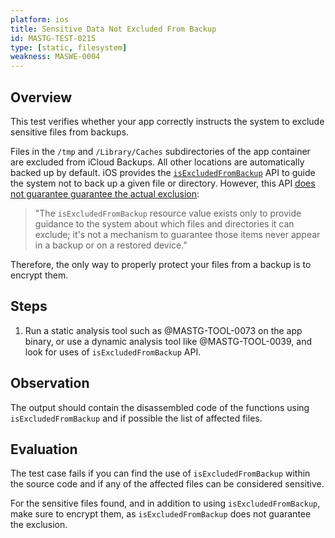 ```yaml
---
platform: ios
title: Sensitive Data Not Excluded From Backup
id: MASTG-TEST-0215
type: [static, filesystem]
weakness: MASWE-0004
---
```


## Overview

This test verifies whether your app correctly instructs the system to exclude sensitive files from backups.

Files in the `/tmp` and `/Library/Caches` subdirectories of the app container are excluded from iCloud Backups. All other locations are automatically backed up by default. iOS provides the [`isExcludedFromBackup`](https://developer.apple.com/documentation/foundation/urlresourcevalues/1780002-isexcludedfrombackup) API to guide the system not to back up a given file or directory. However, this API [does not guarantee guarantee the actual exclusion](https://developer.apple.com/documentation/foundation/optimizing_your_app_s_data_for_icloud_backup/#3928527):

> "The `isExcludedFromBackup` resource value exists only to provide guidance to the system about which files and directories it can exclude; it's not a mechanism to guarantee those items never appear in a backup or on a restored device."

Therefore, the only way to properly protect your files from a backup is to encrypt them.

## Steps

1. Run a static analysis tool such as @MASTG-TOOL-0073 on the app binary, or use a dynamic analysis tool like @MASTG-TOOL-0039, and look for uses of `isExcludedFromBackup` API.

## Observation

The output should contain the disassembled code of the functions using `isExcludedFromBackup` and if possible the list of affected files.

## Evaluation

The test case fails if you can find the use of `isExcludedFromBackup` within the source code and if any of the affected files can be considered sensitive.

For the sensitive files found, and in addition to using `isExcludedFromBackup`, make sure to encrypt them, as `isExcludedFromBackup` does not guarantee the exclusion.
